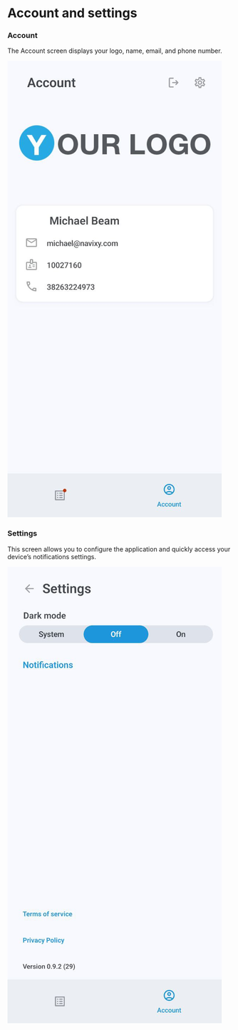 # Account and settings

### Account

The Account screen displays your logo, name, email, and phone number.

![profile.jpg](../../x-gps-mobile/attachments/profile.jpg)

### Settings

This screen allows you to configure the application and quickly access your device’s notifications settings.

![Settings.jpg](../../x-gps-mobile/attachments/Settings.jpg)
